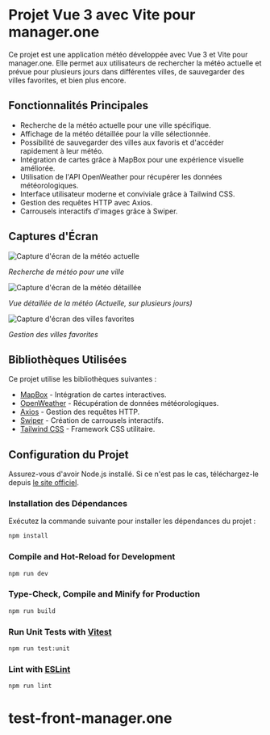# Projet Vue 3 avec Vite pour manager.one

Ce projet est une application météo développée avec Vue 3 et Vite pour manager.one. Elle permet aux utilisateurs de rechercher la météo actuelle et prévue pour plusieurs jours dans différentes villes, de sauvegarder des villes favorites, et bien plus encore.

## Fonctionnalités Principales

- Recherche de la météo actuelle pour une ville spécifique.
- Affichage de la météo détaillée pour la ville sélectionnée.
- Possibilité de sauvegarder des villes aux favoris et d'accéder rapidement à leur météo.
- Intégration de cartes grâce à MapBox pour une expérience visuelle améliorée.
- Utilisation de l'API OpenWeather pour récupérer les données météorologiques.
- Interface utilisateur moderne et conviviale grâce à Tailwind CSS.
- Gestion des requêtes HTTP avec Axios.
- Carrousels interactifs d'images grâce à Swiper.

## Captures d'Écran

![Capture d'écran de la météo actuelle](https://image.noelshack.com/fichiers/2023/38/5/1695347181-capture-d-ecran-2023-09-22-a-03-42-16.png)

*Recherche de météo pour une ville*

![Capture d'écran de la météo détaillée](https://image.noelshack.com/fichiers/2023/38/5/1695347181-capture-d-ecran-2023-09-22-a-03-42-27.png)

*Vue détaillée de la météo (Actuelle, sur plusieurs jours)*

![Capture d'écran des villes favorites](https://image.noelshack.com/fichiers/2023/38/5/1695347181-capture-d-ecran-2023-09-22-a-03-42-00.png)

*Gestion des villes favorites*

## Bibliothèques Utilisées

Ce projet utilise les bibliothèques suivantes :

- [MapBox](https://www.mapbox.com/) - Intégration de cartes interactives.
- [OpenWeather](https://openweathermap.org/) - Récupération de données météorologiques.
- [Axios](https://axios-http.com/) - Gestion des requêtes HTTP.
- [Swiper](https://swiperjs.com/) - Création de carrousels interactifs.
- [Tailwind CSS](https://tailwindcss.com/) - Framework CSS utilitaire.

## Configuration du Projet

Assurez-vous d'avoir Node.js installé. Si ce n'est pas le cas, téléchargez-le depuis [le site officiel](https://nodejs.org/).

### Installation des Dépendances

Exécutez la commande suivante pour installer les dépendances du projet :

```sh
npm install
```

### Compile and Hot-Reload for Development

```sh
npm run dev
```

### Type-Check, Compile and Minify for Production

```sh
npm run build
```

### Run Unit Tests with [Vitest](https://vitest.dev/)

```sh
npm run test:unit
```

### Lint with [ESLint](https://eslint.org/)

```sh
npm run lint
```
# test-front-manager.one
